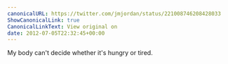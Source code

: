 ```yaml
---
canonicalURL: https://twitter.com/jmjordan/status/221008746208428033
ShowCanonicalLink: true
CanonicalLinkText: View original on
date: 2012-07-05T22:32:45+00:00
---
```

My body can't decide whether it's hungry or tired.